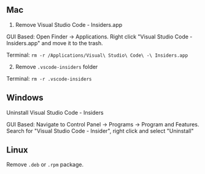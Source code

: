 ## Mac

1) Remove Visual Studio Code - Insiders.app

GUI Based: Open Finder -> Applications. Right click "Visual Studio Code - Insiders.app" and move it to the trash. 

Terminal: `rm -r /Applications/Visual\ Studio\ Code\ -\ Insiders.app`

2) Remove `.vscode-insiders` folder

Terminal: `rm -r .vscode-insiders`

## Windows

Uninstall Visual Studio Code - Insiders

GUI Based: Navigate to Control Panel -> Programs -> Program and Features. Search for "Visual Studio Code - Insider", right click and select "Uninstall"

## Linux

Remove `.deb` or `.rpm` package. 